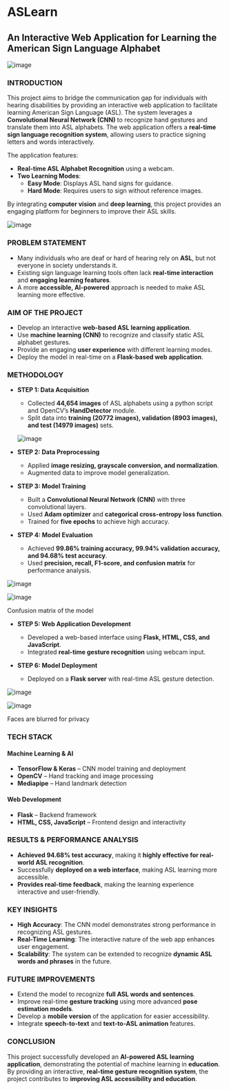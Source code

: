 # ASLearn
## An Interactive Web Application for Learning the American Sign Language Alphabet
![image](https://github.com/ibukunOduntan/SignLangApp/blob/main/images/asl.jpg)

### INTRODUCTION
This project aims to bridge the communication gap for individuals with hearing disabilities by providing an interactive web application to facilitate learning American Sign Language (ASL). The system leverages a **Convolutional Neural Network (CNN)** to recognize hand gestures and translate them into ASL alphabets. The web application offers a **real-time sign language recognition system**, allowing users to practice signing letters and words interactively.

The application features:
- **Real-time ASL Alphabet Recognition** using a webcam.
- **Two Learning Modes**:  
  - **Easy Mode**: Displays ASL hand signs for guidance.  
  - **Hard Mode**: Requires users to sign without reference images.
  
By integrating **computer vision** and **deep learning**, this project provides an engaging platform for beginners to improve their ASL skills.

![image](https://github.com/ibukunOduntan/SignLangApp/blob/main/images/home.jpg)

### PROBLEM STATEMENT
- Many individuals who are deaf or hard of hearing rely on **ASL**, but not everyone in society understands it.
- Existing sign language learning tools often lack **real-time interaction** and **engaging learning features**.
- A more **accessible, AI-powered** approach is needed to make ASL learning more effective.

### AIM OF THE PROJECT
- Develop an interactive **web-based ASL learning application**.
- Use **machine learning (CNN)** to recognize and classify static ASL alphabet gestures.
- Provide an engaging **user experience** with different learning modes.
- Deploy the model in real-time on a **Flask-based web application**.

### METHODOLOGY
- **STEP 1: Data Acquisition**  
  - Collected **44,654 images** of ASL alphabets using a python script and OpenCV’s **HandDetector** module.
  - Split data into **training (20772 images), validation (8903 images), and test (14979 images)** sets.

  ![image](https://github.com/ibukunOduntan/SignLangApp/blob/main/images/data.jpg)

- **STEP 2: Data Preprocessing**  
  - Applied **image resizing, grayscale conversion, and normalization**.  
  - Augmented data to improve model generalization.  

- **STEP 3: Model Training**  
  - Built a **Convolutional Neural Network (CNN)** with three convolutional layers.  
  - Used **Adam optimizer** and **categorical cross-entropy loss function**.  
  - Trained for **five epochs** to achieve high accuracy.  

- **STEP 4: Model Evaluation**  
  - Achieved **99.86% training accuracy, 99.94% validation accuracy, and 94.68% test accuracy**.
  - Used **precision, recall, F1-score, and confusion matrix** for performance analysis.

![image](https://github.com/ibukunOduntan/SignLangApp/blob/main/images/graph.jpg)

![image](https://github.com/ibukunOduntan/SignLangApp/blob/main/images/conf.jpg)

Confusion matrix of the model

- **STEP 5: Web Application Development**  
  - Developed a web-based interface using **Flask, HTML, CSS, and JavaScript**.  
  - Integrated **real-time gesture recognition** using webcam input.  

- **STEP 6: Model Deployment**  
  - Deployed on a **Flask server** with real-time ASL gesture detection.  

![image](https://github.com/ibukunOduntan/SignLangApp/blob/main/images/demol1.jpg)

![image](https://github.com/ibukunOduntan/SignLangApp/blob/main/images/demol2.jpg)

Faces are blurred for privacy

### TECH STACK
#### **Machine Learning & AI**
- **TensorFlow & Keras** – CNN model training and deployment  
- **OpenCV** – Hand tracking and image processing  
- **Mediapipe** – Hand landmark detection  

#### **Web Development**
- **Flask** – Backend framework  
- **HTML, CSS, JavaScript** – Frontend design and interactivity  

### RESULTS & PERFORMANCE ANALYSIS
- **Achieved 94.68% test accuracy**, making it **highly effective for real-world ASL recognition**.
- Successfully **deployed on a web interface**, making ASL learning more accessible.
- **Provides real-time feedback**, making the learning experience interactive and user-friendly.

### KEY INSIGHTS
- **High Accuracy**: The CNN model demonstrates strong performance in recognizing ASL gestures.
- **Real-Time Learning**: The interactive nature of the web app enhances user engagement.
- **Scalability**: The system can be extended to recognize **dynamic ASL words and phrases** in the future.

### FUTURE IMPROVEMENTS
- Extend the model to recognize **full ASL words and sentences**.
- Improve real-time **gesture tracking** using more advanced **pose estimation models**.
- Develop a **mobile version** of the application for easier accessibility.
- Integrate **speech-to-text** and **text-to-ASL animation** features.

### CONCLUSION
This project successfully developed an **AI-powered ASL learning application**, demonstrating the potential of machine learning in **education**. By providing an interactive, **real-time gesture recognition system**, the project contributes to **improving ASL accessibility and education**.
